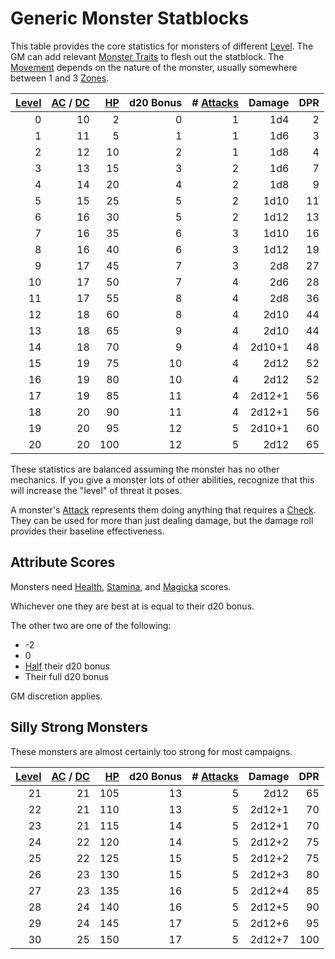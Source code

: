 # Generic Monster Statblocks

This table provides the core statistics for monsters of different [Level](../../Player%20Characters/Progression/Level.md). The GM can add relevant [Monster Traits](Monster%20Traits.md) to flesh out the statblock. The [Movement](../../Game%20Procedures/Combat/Movement.md) depends on the nature of the monster, usually somewhere between 1 and 3 [Zones](../../Game%20Procedures/Core%20Procedures/Zone.md).

| [Level](../../Player%20Characters/Progression/Level.md) | [AC](../../Player%20Characters/Derived%20Statistics/Armor%20Class.md) / [DC](../../Game%20Procedures/Core%20Procedures/DC.md) | [HP](../../Player%20Characters/Point%20Pools/Health%20Points.md) | d20 Bonus | # [Attacks](../../Game%20Procedures/Combat/Attack.md) | Damage | DPR |
| ------------------------------------------------------: | ----------------------------------------------------------------------------------------------------------------------------: | -------------------------------------------------------------------: | --------: | ----------------------------------------------------: | -----: | --: |
|                                                       0 |                                                                                                                            10 |                                                                    2 |         0 |                                                     1 |    1d4 |   2 |
|                                                       1 |                                                                                                                            11 |                                                                    5 |         1 |                                                     1 |    1d6 |   3 |
|                                                       2 |                                                                                                                            12 |                                                                   10 |         2 |                                                     1 |    1d8 |   4 |
|                                                       3 |                                                                                                                            13 |                                                                   15 |         3 |                                                     2 |    1d6 |   7 |
|                                                       4 |                                                                                                                            14 |                                                                   20 |         4 |                                                     2 |    1d8 |   9 |
|                                                       5 |                                                                                                                            15 |                                                                   25 |         5 |                                                     2 |   1d10 |  11 |
|                                                       6 |                                                                                                                            16 |                                                                   30 |         5 |                                                     2 |   1d12 |  13 |
|                                                       7 |                                                                                                                            16 |                                                                   35 |         6 |                                                     3 |   1d10 |  16 |
|                                                       8 |                                                                                                                            16 |                                                                   40 |         6 |                                                     3 |   1d12 |  19 |
|                                                       9 |                                                                                                                            17 |                                                                   45 |         7 |                                                     3 |    2d8 |  27 |
|                                                      10 |                                                                                                                            17 |                                                                   50 |         7 |                                                     4 |    2d6 |  28 |
|                                                      11 |                                                                                                                            17 |                                                                   55 |         8 |                                                     4 |    2d8 |  36 |
|                                                      12 |                                                                                                                            18 |                                                                   60 |         8 |                                                     4 |   2d10 |  44 |
|                                                      13 |                                                                                                                            18 |                                                                   65 |         9 |                                                     4 |   2d10 |  44 |
|                                                      14 |                                                                                                                            18 |                                                                   70 |         9 |                                                     4 | 2d10+1 |  48 |
|                                                      15 |                                                                                                                            19 |                                                                   75 |        10 |                                                     4 |   2d12 |  52 |
|                                                      16 |                                                                                                                            19 |                                                                   80 |        10 |                                                     4 |   2d12 |  52 |
|                                                      17 |                                                                                                                            19 |                                                                   85 |        11 |                                                     4 | 2d12+1 |  56 |
|                                                      18 |                                                                                                                            20 |                                                                   90 |        11 |                                                     4 | 2d12+1 |  56 |
|                                                      19 |                                                                                                                            20 |                                                                   95 |        12 |                                                     5 | 2d10+1 |  60 |
|                                                      20 |                                                                                                                            20 |                                                                  100 |        12 |                                                     5 |   2d12 |  65 |

These statistics are balanced assuming the monster has no other mechanics. If you give a monster lots of other abilities, recognize that this will increase the "level" of threat it poses.

A monster's [Attack](../../Game%20Procedures/Combat/Attack.md) represents them doing anything that requires a [Check](../../Game%20Procedures/Core%20Procedures/Check.md). They can be used for more than just dealing damage, but the damage roll provides their baseline effectiveness.

## Attribute Scores

Monsters need [Health](../../Player%20Characters/Attributes/Health.md), [Stamina](../../Player%20Characters/Attributes/Stamina.md), and [Magicka](../../Player%20Characters/Attributes/Magicka.md) scores.

Whichever one they are best at is equal to their d20 bonus.

The other two are one of the following:

- -2
- 0
- [Half](../../Game%20Procedures/Core%20Procedures/Half.md) their d20 bonus
- Their full d20 bonus

GM discretion applies.

## Silly Strong Monsters

These monsters are almost certainly too strong for most campaigns.

| [Level](../../Player%20Characters/Progression/Level.md) | [AC](../../Player%20Characters/Derived%20Statistics/Armor%20Class.md) / [DC](../../Game%20Procedures/Core%20Procedures/DC.md) | [HP](../../Player%20Characters/Point%20Pools/Health%20Points.md) | d20 Bonus | # [Attacks](../../Game%20Procedures/Combat/Attack.md) | Damage | DPR |
| ------------------------------------------------------: | ----------------------------------------------------------------------------------------------------------------------------: | -------------------------------------------------------------------: | --------: | ----------------------------------------------------: | -----: | --: |
|                                                      21 |                                                                                                                            21 |                                                                  105 |        13 |                                                     5 |   2d12 |  65 |
|                                                      22 |                                                                                                                            21 |                                                                  110 |        13 |                                                     5 | 2d12+1 |  70 |
|                                                      23 |                                                                                                                            21 |                                                                  115 |        14 |                                                     5 | 2d12+1 |  70 |
|                                                      24 |                                                                                                                            22 |                                                                  120 |        14 |                                                     5 | 2d12+2 |  75 |
|                                                      25 |                                                                                                                            22 |                                                                  125 |        15 |                                                     5 | 2d12+2 |  75 |
|                                                      26 |                                                                                                                            23 |                                                                  130 |        15 |                                                     5 | 2d12+3 |  80 |
|                                                      27 |                                                                                                                            23 |                                                                  135 |        16 |                                                     5 | 2d12+4 |  85 |
|                                                      28 |                                                                                                                            24 |                                                                  140 |        16 |                                                     5 | 2d12+5 |  90 |
|                                                      29 |                                                                                                                            24 |                                                                  145 |        17 |                                                     5 | 2d12+6 |  95 |
|                                                      30 |                                                                                                                            25 |                                                                  150 |        17 |                                                     5 | 2d12+7 | 100 |
